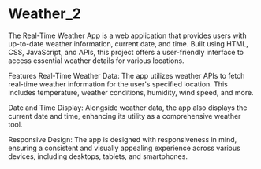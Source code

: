 # Weather_2

The Real-Time Weather App is a web application that provides users with up-to-date weather information, current date, and time. Built using HTML, CSS, JavaScript, and APIs, this project offers a user-friendly interface to access essential weather details for various locations.

Features
Real-Time Weather Data: The app utilizes weather APIs to fetch real-time weather information for the user's specified location. This includes temperature, weather conditions, humidity, wind speed, and more.

Date and Time Display: Alongside weather data, the app also displays the current date and time, enhancing its utility as a comprehensive weather tool.

Responsive Design: The app is designed with responsiveness in mind, ensuring a consistent and visually appealing experience across various devices, including desktops, tablets, and smartphones.
